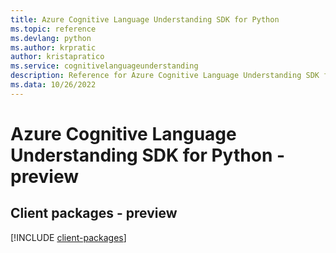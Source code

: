 ```yaml
---
title: Azure Cognitive Language Understanding SDK for Python
ms.topic: reference
ms.devlang: python
ms.author: krpratic
author: kristapratico
ms.service: cognitivelanguageunderstanding
description: Reference for Azure Cognitive Language Understanding SDK for Python
ms.data: 10/26/2022
---
```

# Azure Cognitive Language Understanding SDK for Python - preview

## Client packages - preview
[!INCLUDE [client-packages](cognitive-language-understanding-client-index.md)]